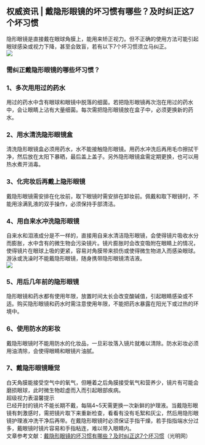 ## 权威资讯 | 戴隐形眼镜的坏习惯有哪些？及时纠正这7个坏习惯  
隐形眼镜是直接戴在眼球角膜上，能用来矫正视力。但不正确的使用方法可能引起眼球感染或视力下降，甚至会致盲，若有以下7个坏习惯须立马纠正。  
![](http://cdncms.v-keep.cn/wp-content/uploads/2020/06/timg-56-1024x683.jpg)  
### 需纠正戴隐形眼镜的哪些坏习惯？  
### 1、多次用用过的药水  
用过的药水中含有眼球和眼镜中脱落的细菌。若把隐形眼镜再次泡在用过的药水中，会让眼睛上沾有大量细菌。每次需把隐形眼镜放在盒子中，必须更换新的药水。  
### 2、用水清洗隐形眼镜盒  
清洗隐形眼镜盒必须用药水，水不能接触隐形眼镜。用药水冲洗后再用毛巾擦拭干净，然后放在太阳下暴晒，最后盖上盖子。另外隐形眼镜盒需定期更换，也可以用热水煮开消毒。  
### 3、化完妆后再戴上隐形眼镜  
戴隐形眼镜需安排在化妆前，取下眼镜时需安排在卸妆前。佩戴和取下眼镜时，不能用涂满乳液的双手操作，必须保持手部清洁。  
### 4、用自来水冲洗隐形眼镜  
自来水和泪液成分是不一样的，直接用自来水清洁隐形眼镜，会使得镜片吸收水分而膨胀，水中含有的微生物会污染镜片。镜片膨胀时会改变吸附在眼睛上的情况，使得镜片在眼球上吸的更紧，容易对角膜带来损伤或使得微生物进入而感染眼球。游泳或洗澡时不能戴隐形眼镜，随身携带隐形眼镜清洁液。  
![](http://cdncms.v-keep.cn/wp-content/uploads/2020/06/u21756111453347413620fm15gp0.jpg)  
### 5、用后几年前的隐形眼镜  
隐形眼镜和药水都有使用年限，放置时间太长会改变酸碱值，引起眼睛感染或不适。购买隐形眼镜和药水时需注意使用年限，不能把药水暴露在阳光下或过热的环境中。  
### 6、使用防水的彩妆  
戴隐形眼镜时不能用防水的化妆品，一旦彩妆落入镜片就难以清除。防水彩妆必须用油清除，会使得眼睛和眼镜片油腻。  
### 7、戴隐形眼镜睡觉  
白天角膜能接受空气中的氧气，但睡着之后角膜接受氧气和营养少，镜片有可能会磨损眼球，此时微生物趁虚而入而引起眼部疾病。  
超级视力表温馨提示  
已经开封的镜片不能长期不戴，每隔4~5天需更换一次新鲜的护理液。当戴隐形眼镜有刺激感时，需把镜片取下来重新检查，看看有没有毛絮和灰尘，然后用隐形眼镜护理液冲洗干净后再带。在戴隐形眼镜时必须保证手指干燥，若手指指端水分过多，戴眼镜时镜片容易和手指粘连，难以带入眼睛内。  
文章参考文献：<a href="https://m.gmw.cn/toutiao/2020-05/18/content_1301230238.htm?tt_group_id=6828056352296796685">戴隐形眼镜的坏习惯有哪些？及时纠正这7个坏习惯</a>（光明网）  
